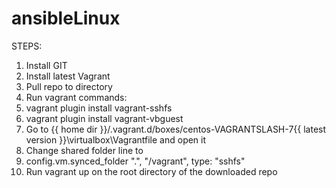 # ansibleLinux

STEPS:

1. Install GIT
2. Install latest Vagrant
3. Pull repo to directory
4. Run vagrant commands:
  1. vagrant plugin install vagrant-sshfs
  2. vagrant plugin install vagrant-vbguest
5. Go to {{ home dir }}/.vagrant.d/boxes/centos-VAGRANTSLASH-7\{{ latest version }}\virtualbox\Vagrantfile and open it
6. Change shared folder line to 
  1. config.vm.synced_folder ".", "/vagrant", type: "sshfs"
7. Run vagrant up on the root directory of the downloaded repo
